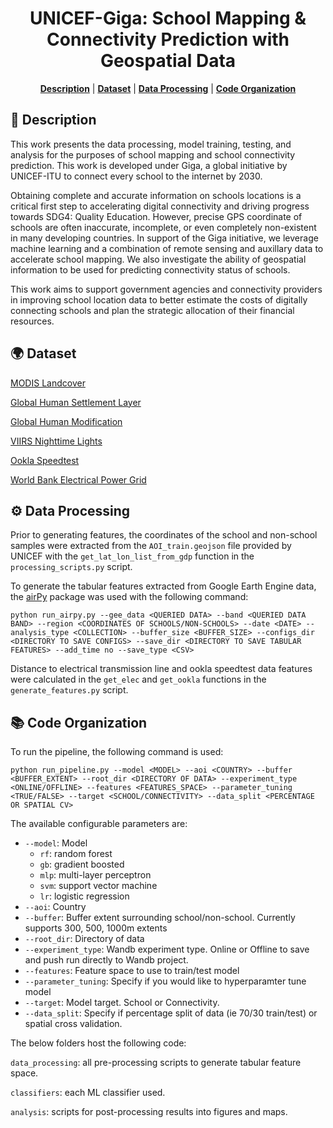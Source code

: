 <div align="center">

# UNICEF-Giga: School Mapping & Connectivity Prediction with Geospatial Data

<p>
<b><a href="#-description">Description</a></b>
|
<b><a href="#-dataset">Dataset</a></b>
|
<b><a href="#-data-processing">Data Processing</a></b>
|
<b><a href="#-code-organization">Code Organization</a></b>
</p>

</div>

## 📄 Description
This work presents the data processing, model training, testing, and analysis for the purposes of school mapping and school connectivity prediction. This work is developed under Giga, a global initiative by UNICEF-ITU to connect every school to the internet by 2030.

Obtaining complete and accurate information on schools locations is a critical first step to accelerating digital connectivity and driving progress towards SDG4: Quality Education. However, precise GPS coordinate of schools are often inaccurate, incomplete, or even completely non-existent in many developing countries.  In support of the Giga initiative, we leverage machine learning and a combination of remote sensing and auxillary data to accelerate school mapping. We also investigate the ability of geospatial information to be used for predicting connectivity status of schools.

This work aims to support government agencies and connectivity providers in improving school location data to better estimate the costs of digitally connecting schools and plan the strategic allocation of their financial resources.

<p>

## 🌍 Dataset
[MODIS Landcover](https://developers.google.com/earth-engine/datasets/catalog/MODIS_061_MCD12Q1)

[Global Human Settlement Layer](https://developers.google.com/earth-engine/datasets/catalog/JRC_GHSL_P2023A_GHS_BUILT_C)

[Global Human Modification](https://developers.google.com/earth-engine/datasets/catalog/CSP_HM_GlobalHumanModification)

[VIIRS Nighttime Lights](https://developers.google.com/earth-engine/datasets/catalog/NOAA_VIIRS_DNB_MONTHLY_V1_VCMCFG)

[Ookla Speedtest](https://www.ookla.com/ookla-for-good/open-data)

[World Bank Electrical Power Grid](https://energydata.info/dataset/derived-map-global-electricity-transmission-and-distribution-lines)

## ⚙️ Data Processing
Prior to generating features, the coordinates of the school and non-school samples were extracted from the `AOI_train.geojson` file provided by UNICEF with the `get_lat_lon_list_from_gdp` function in the `processing_scripts.py` script.

To generate the tabular features extracted from Google Earth Engine data, the [airPy](https://github.com/kelsdoerksen/airPy) package was used with the following command: 
```
python run_airpy.py --gee_data <QUERIED DATA> --band <QUERIED DATA BAND> --region <COORDINATES OF SCHOOLS/NON-SCHOOLS> --date <DATE> --analysis_type <COLLECTION> --buffer_size <BUFFER_SIZE> --configs_dir <DIRECTORY TO SAVE CONFIGS> --save_dir <DIRECTORY TO SAVE TABULAR FEATURES> --add_time no --save_type <CSV>
```

Distance to electrical transmission line and ookla speedtest data features were calculated in the `get_elec` and `get_ookla` functions in the `generate_features.py` script.


## 📚 Code Organization
To run the pipeline, the following command is used:
```
python run_pipeline.py --model <MODEL> --aoi <COUNTRY> --buffer <BUFFER_EXTENT> --root_dir <DIRECTORY OF DATA> --experiment_type <ONLINE/OFFLINE> --features <FEATURES_SPACE> --parameter_tuning <TRUE/FALSE> --target <SCHOOL/CONNECTIVITY> --data_split <PERCENTAGE OR SPATIAL CV>
```
The available configurable parameters are:
* `--model`: Model
    *   `rf`: random forest
    *   `gb`: gradient boosted
    *   `mlp`: multi-layer perceptron
    *   `svm`: support vector machine
    *   `lr`: logistic regression
* `--aoi`: Country
* `--buffer`: Buffer extent surrounding school/non-school. Currently supports 300, 500, 1000m extents
* `--root_dir`: Directory of data
* `--experiment_type`: Wandb experiment type. Online or Offline to save and push run directly to Wandb project.
* `--features`: Feature space to use to train/test model
* `--parameter_tuning`: Specify if you would like to hyperparamter tune model
* `--target`: Model target. School or Connectivity.
* `--data_split`: Specify if percentage split of data (ie 70/30 train/test) or spatial cross validation.

The below folders host the following code:

`data_processing`: all pre-processing scripts to generate tabular feature space.

`classifiers`: each ML classifier used.

`analysis`: scripts for post-processing results into figures and maps.

